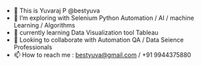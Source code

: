 - 👋 This is Yuvaraj P @bestyuva
- 👀 I’m exploring with Selenium Python Automation  / AI / machine Learning / Algorithms 
- 🌱 currently learning Data Visualization tool Tableau
- 💞️ Looking to collaborate with Automation QA / Data Seience Professionals 
- 📫 How to reach me : bestyuva@gmail.com / +91 9944375880 

<!---
bestyuva/bestyuva is a ✨ special ✨ repository because its `README.md` (this file) appears on your GitHub profile.
You can click the Preview link to take a look at your changes.
--->
